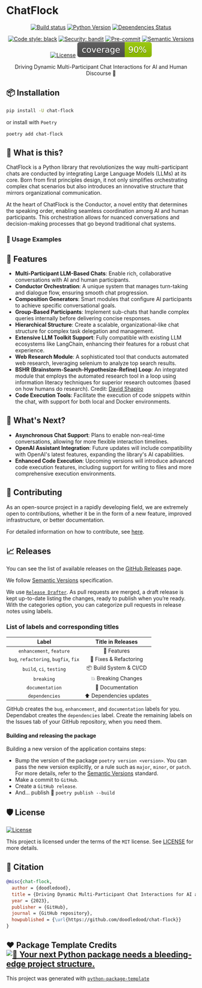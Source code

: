 # ChatFlock

<div align="center">

[![Build status](https://github.com/doodledood/chat-flock/workflows/build/badge.svg?branch=master&event=push)](https://github.com/doodledood/chat-flock/actions?query=workflow%3Abuild)
[![Python Version](https://img.shields.io/pypi/pyversions/chat-flock.svg)](https://pypi.org/project/chat-flock/)
[![Dependencies Status](https://img.shields.io/badge/dependencies-up%20to%20date-brightgreen.svg)](https://github.com/doodledood/chat-flock/pulls?utf8=%E2%9C%93&q=is%3Apr%20author%3Aapp%2Fdependabot)

[![Code style: black](https://img.shields.io/badge/code%20style-black-000000.svg)](https://github.com/psf/black)
[![Security: bandit](https://img.shields.io/badge/security-bandit-green.svg)](https://github.com/PyCQA/bandit)
[![Pre-commit](https://img.shields.io/badge/pre--commit-enabled-brightgreen?logo=pre-commit&logoColor=white)](.pre-commit-config.yaml)
[![Semantic Versions](https://img.shields.io/badge/%20%20%F0%9F%93%A6%F0%9F%9A%80-semantic--versions-e10079.svg)](https://github.com/doodledood/chat-flock/releases)
[![License](https://img.shields.io/github/license/chat-flock/chat-flock)](LICENSE)
![Coverage Report](assets/images/coverage.svg)

Driving Dynamic Multi-Participant Chat Interactions for AI and Human Discourse 🤖

</div>

## 📦 Installation

```bash
pip install -U chat-flock
```

or install with `Poetry`

```bash
poetry add chat-flock
```

## 🤔 What is this?

ChatFlock is a Python library that revolutionizes the way multi-participant chats are conducted by integrating Large Language Models (LLMs) at its core. Born from first principles design, it not only simplifies orchestrating complex chat scenarios but also introduces an innovative structure that mirrors organizational communication. 

At the heart of ChatFlock is the Conductor, a novel entity that determines the speaking order, enabling seamless coordination among AI and human participants. This orchestration allows for nuanced conversations and decision-making processes that go beyond traditional chat systems.

### 📝 Usage Examples 

## 🚀 Features

- **Multi-Participant LLM-Based Chats**: Enable rich, collaborative conversations with AI and human participants.
- **Conductor Orchestration**: A unique system that manages turn-taking and dialogue flow, ensuring smooth chat progression.
- **Composition Generators**: Smart modules that configure AI participants to achieve specific conversational goals.
- **Group-Based Participants**: Implement sub-chats that handle complex queries internally before delivering concise responses.
- **Hierarchical Structure**: Create a scalable, organizational-like chat structure for complex task delegation and management.
- **Extensive LLM Toolkit Support**: Fully compatible with existing LLM ecosystems like LangChain, enhancing their features for a robust chat experience.
- **Web Research Module**: A sophisticated tool that conducts automated web research, leveraging selenium to analyze top search results.
- **BSHR (Brainstorm-Search-Hypothesize-Refine) Loop**: An integrated module that employs the automated research tool in a loop using information literacy techniques for superior research outcomes (based on how humans do research). Credit: [David Shapiro](https://github.com/daveshap/BSHR_Loop)
- **Code Execution Tools**: Facilitate the execution of code snippets within the chat, with support for both local and Docker environments.

## 🌟 What's Next?
- **Asynchronous Chat Support**: Plans to enable non-real-time conversations, allowing for more flexible interaction timelines.
- **OpenAI Assistant Integration**: Future updates will include compatibility with OpenAI's latest features, expanding the library's AI capabilities.
- **Enhanced Code Execution**: Upcoming versions will introduce advanced code execution features, including support for writing to files and more comprehensive execution environments.

## 💁 Contributing
As an open-source project in a rapidly developing field, we are extremely open to contributions, whether it be in the form of a new feature, improved infrastructure, or better documentation.

For detailed information on how to contribute, see [here](CONTRIBUTING.md).

## 📈 Releases

You can see the list of available releases on the [GitHub Releases](https://github.com/doodledood/chat-flock/releases) page.

We follow [Semantic Versions](https://semver.org/) specification.

We use [`Release Drafter`](https://github.com/marketplace/actions/release-drafter). As pull requests are merged, a draft release is kept up-to-date listing the changes, ready to publish when you’re ready. With the categories option, you can categorize pull requests in release notes using labels.

### List of labels and corresponding titles

|               **Label**               |  **Title in Releases**  |
| :-----------------------------------: | :---------------------: |
|       `enhancement`, `feature`        |       🚀 Features       |
| `bug`, `refactoring`, `bugfix`, `fix` | 🔧 Fixes & Refactoring  |
|       `build`, `ci`, `testing`        | 📦 Build System & CI/CD |
|              `breaking`               |   💥 Breaking Changes   |
|            `documentation`            |    📝 Documentation     |
|            `dependencies`             | ⬆️ Dependencies updates |

GitHub creates the `bug`, `enhancement`, and `documentation` labels for you. Dependabot creates the `dependencies` label. Create the remaining labels on the Issues tab of your GitHub repository, when you need them.

#### Building and releasing the package

Building a new version of the application contains steps:

- Bump the version of the package `poetry version <version>`. You can pass the new version explicitly, or a rule such as `major`, `minor`, or `patch`. For more details, refer to the [Semantic Versions](https://semver.org/) standard.
- Make a commit to `GitHub`.
- Create a `GitHub release`.
- And... publish 🙂 `poetry publish --build`

## 🛡 License

[![License](https://img.shields.io/github/license/chat-flock/chat-flock)](LICENSE)

This project is licensed under the terms of the `MIT` license. See [LICENSE](LICENSE) for more details.

## 📃 Citation

```bibtex
@misc{chat-flock,
  author = {doodledood},
  title = {Driving Dynamic Multi-Participant Chat Interactions for AI and Human Discourse},
  year = {2023},
  publisher = {GitHub},
  journal = {GitHub repository},
  howpublished = {\url{https://github.com/doodledood/chat-flock}}
}
```

## ❤️ Package Template Credits [![🚀 Your next Python package needs a bleeding-edge project structure.](https://img.shields.io/badge/python--package--template-%F0%9F%9A%80-brightgreen)](https://github.com/TezRomacH/python-package-template)

This project was generated with [`python-package-template`](https://github.com/TezRomacH/python-package-template)
